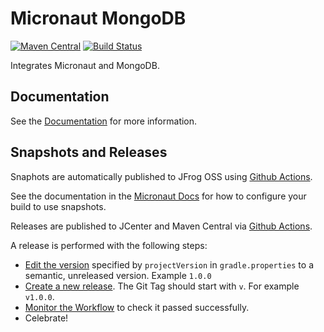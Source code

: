 # Micronaut MongoDB

[![Maven Central](https://img.shields.io/maven-central/v/io.micronaut.configuration/micronaut-mongo-reactive.svg?label=Maven%20Central)](https://search.maven.org/search?q=g:%22io.micronaut.configuration%22%20AND%20a:%22micronaut-mongo-reactive%22)
[![Build Status](https://github.com/micronaut-projects/micronaut-mongodb/workflows/Java%20CI/badge.svg)](https://github.com/micronaut-projects/micronaut-mongodb/actions)

Integrates Micronaut and MongoDB.

## Documentation

See the [Documentation](https://micronaut-projects.github.io/micronaut-mongodb/latest/guide) for more information.

## Snapshots and Releases

Snaphots are automatically published to JFrog OSS using [Github Actions](https://github.com/micronaut-projects/micronaut-mongodb/actions).

See the documentation in the [Micronaut Docs](https://docs.micronaut.io/latest/guide/index.html#usingsnapshots) for how to configure your build to use snapshots.

Releases are published to JCenter and Maven Central via [Github Actions](https://github.com/micronaut-projects/micronaut-mongodb/actions).

A release is performed with the following steps:

* [Edit the version](https://github.com/micronaut-projects/micronaut-mongodb/edit/master/gradle.properties) specified by `projectVersion` in `gradle.properties` to a semantic, unreleased version. Example `1.0.0`
* [Create a new release](https://github.com/micronaut-projects/micronaut-mongodb/releases/new). The Git Tag should start with `v`. For example `v1.0.0`.
* [Monitor the Workflow](https://github.com/micronaut-projects/micronaut-mongodb/actions?query=workflow%3ARelease) to check it passed successfully.
* Celebrate!
